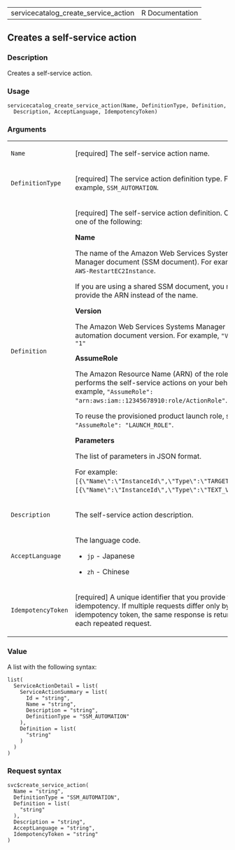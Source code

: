 <table style="width: 100%;">
<tbody>
<tr class="odd">
<td>servicecatalog_create_service_action</td>
<td style="text-align: right;">R Documentation</td>
</tr>
</tbody>
</table>

## Creates a self-service action

### Description

Creates a self-service action.

### Usage

    servicecatalog_create_service_action(Name, DefinitionType, Definition,
      Description, AcceptLanguage, IdempotencyToken)

### Arguments

<table>
<colgroup>
<col style="width: 35%" />
<col style="width: 65%" />
</colgroup>
<tbody>
<tr class="odd">
<td><code
id="servicecatalog_create_service_action_:_Name">Name</code></td>
<td><p>[required] The self-service action name.</p></td>
</tr>
<tr class="even">
<td><code
id="servicecatalog_create_service_action_:_DefinitionType">DefinitionType</code></td>
<td><p>[required] The service action definition type. For example,
<code>SSM_AUTOMATION</code>.</p></td>
</tr>
<tr class="odd">
<td><code
id="servicecatalog_create_service_action_:_Definition">Definition</code></td>
<td><p>[required] The self-service action definition. Can be one of the
following:</p>
<p><strong>Name</strong></p>
<p>The name of the Amazon Web Services Systems Manager document (SSM
document). For example, <code>AWS-RestartEC2Instance</code>.</p>
<p>If you are using a shared SSM document, you must provide the ARN
instead of the name.</p>
<p><strong>Version</strong></p>
<p>The Amazon Web Services Systems Manager automation document version.
For example, <code>"Version": "1"</code></p>
<p><strong>AssumeRole</strong></p>
<p>The Amazon Resource Name (ARN) of the role that performs the
self-service actions on your behalf. For example,
<code>"AssumeRole": "arn:aws:iam::12345678910:role/ActionRole"</code>.</p>
<p>To reuse the provisioned product launch role, set to
<code>"AssumeRole": "LAUNCH_ROLE"</code>.</p>
<p><strong>Parameters</strong></p>
<p>The list of parameters in JSON format.</p>
<p>For example: <code
style="white-space: pre;">⁠[{\"Name\":\"InstanceId\",\"Type\":\"TARGET\"}]⁠</code>
or <code
style="white-space: pre;">⁠[{\"Name\":\"InstanceId\",\"Type\":\"TEXT_VALUE\"}]⁠</code>.</p></td>
</tr>
<tr class="even">
<td><code
id="servicecatalog_create_service_action_:_Description">Description</code></td>
<td><p>The self-service action description.</p></td>
</tr>
<tr class="odd">
<td><code
id="servicecatalog_create_service_action_:_AcceptLanguage">AcceptLanguage</code></td>
<td><p>The language code.</p>
<ul>
<li><p><code>jp</code> - Japanese</p></li>
<li><p><code>zh</code> - Chinese</p></li>
</ul></td>
</tr>
<tr class="even">
<td><code
id="servicecatalog_create_service_action_:_IdempotencyToken">IdempotencyToken</code></td>
<td><p>[required] A unique identifier that you provide to ensure
idempotency. If multiple requests differ only by the idempotency token,
the same response is returned for each repeated request.</p></td>
</tr>
</tbody>
</table>

### Value

A list with the following syntax:

    list(
      ServiceActionDetail = list(
        ServiceActionSummary = list(
          Id = "string",
          Name = "string",
          Description = "string",
          DefinitionType = "SSM_AUTOMATION"
        ),
        Definition = list(
          "string"
        )
      )
    )

### Request syntax

    svc$create_service_action(
      Name = "string",
      DefinitionType = "SSM_AUTOMATION",
      Definition = list(
        "string"
      ),
      Description = "string",
      AcceptLanguage = "string",
      IdempotencyToken = "string"
    )
